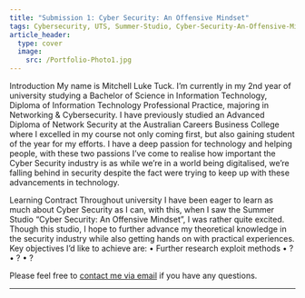 ```yaml
---
title: "Submission 1: Cyber Security: An Offensive Mindset"
tags: Cybersecurity, UTS, Summer-Studio, Cyber-Security-An-Offensive-Mindset, Sprint-1
article_header:
  type: cover
  image:
    src: /Portfolio-Photo1.jpg
---
```


Introduction
My name is Mitchell Luke Tuck. I’m currently in my 2nd year of university studying a Bachelor of Science in Information Technology, Diploma of Information Technology Professional Practice, majoring in Networking & Cybersecurity. I have previously studied an Advanced Diploma of Network Security at the Australian Careers Business College where I excelled in my course not only coming first, but also gaining student of the year for my efforts. I have a deep passion for technology and helping people, with these two passions I’ve come to realise how important the Cyber Security industry is as while we’re in a world being digitalised, we’re falling behind in security despite the fact were trying to keep up with these advancements in technology.

Learning Contract
Throughout university I have been eager to learn as much about Cyber Security as I can, with this, when I saw the Summer Studio “Cyber Security: An Offensive Mindset”, I was rather quite excited. Though this studio, I hope to further advance my theoretical knowledge in the security industry while also getting hands on with practical experiences.
Key objectives I’d like to achieve are:
•	Further research exploit methods
•	?
•	?
•	?


Please feel free to [contact me via email](mailto:mitchell.l.tuck@student.uts.edu.au) if you have any questions.

<!--more-->

---
